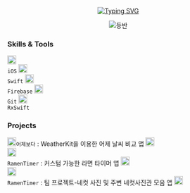 <p align="center">
  <a href="https://git.io/typing-svg"><img src="https://readme-typing-svg.demolab.com?font=Roboto+slab&size=20&color=673D0C&center=true&vCenter=true&repeat=false&width=435&height=30&lines=HJ+LEE's+profile" alt="Typing SVG" /></a>
</p>


<p align="center">
  <img src="https://user-images.githubusercontent.com/98086074/215013816-34e61571-3c7c-4b19-94c3-c24aeaaf5628.jpeg" alt="등반" width="number" />
</p>


  
  
### Skills & Tools
<code><img alt = "iOS" height="20" src="https://cdn-icons-png.flaticon.com/512/831/831329.png"> iOS</code>
<code><img alt = "Swift" height="20" src="https://cdn-icons-png.flaticon.com/512/5968/5968371.png"> Swift</code>
<code><img alt = "Firebase" height="20" src="https://img.icons8.com/color/512/firebase.png"> Firebase</code>
<code><img alt = "Git" height="20" src="https://cdn-icons-png.flaticon.com/512/6878/6878120.png"> Git</code>
<code><img alt = "RxSwift" height="20" src="https://user-images.githubusercontent.com/98086074/231681445-dd00e72a-3b60-46e7-a62d-504a826da423.png"> RxSwift</code>


### Projects
<code><img alt = "어제보다" height="20" src="https://user-images.githubusercontent.com/98086074/215006218-1279baf9-6a18-424a-bf03-b0d12298342d.png">어제보다</code> : WeatherKit을 이용한 어제 날씨 비교 앱 [<img src="https://user-images.githubusercontent.com/98086074/231678518-8d4ba0a9-3fe8-4325-81b9-db85a37a93b7.png" width="20" height="20">](https://apps.apple.com/kr/app/%EC%96%B4%EC%A0%9C%EB%B3%B4%EB%8B%A4/id1664691738)<br>
<code><img alt = "RamenTimer" height="20" src="https://user-images.githubusercontent.com/98086074/215006312-07873830-9255-4972-ba7f-89266e2e2230.png"> RamenTimer</code> : 커스텀 가능한 라면 타이머 앱  [<img src="https://user-images.githubusercontent.com/98086074/231678518-8d4ba0a9-3fe8-4325-81b9-db85a37a93b7.png" width="20" height="20">](https://apps.apple.com/kr/app/ramentimer/id6443728621)<br>
<code><img alt = "Nemo네모" height="20" src="https://user-images.githubusercontent.com/98086074/231677561-0f4e2337-f903-4739-b5fb-0d49e97c6e96.png"> RamenTimer</code> : 팀 프로젝트-네컷 사진 및 주변 네컷사진관 모음 앱 [<img src="https://user-images.githubusercontent.com/98086074/231678518-8d4ba0a9-3fe8-4325-81b9-db85a37a93b7.png" width="20" height="20">](https://apps.apple.com/kr/app/nemo-%EB%84%A4%EB%AA%A8/id6447484170)<br>
